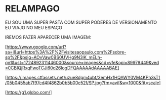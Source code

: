 # RELAMPAGO
EU SOU UMA SUPER PASTA COM SUPER PODERES DE VERSIONAMENTO EU VIAJO NO MEU ESPAÇO

IREMOS FAZER APARECER UMA IMAGEM:

[https://www.google.com/url?sa=i&url=https%3A%2F%2Fvisitesaopaulo.com%2Fsobre-sp%2F&psig=AOvVaw0BS0UVHg9N3lK_mELh-qn1&ust=1724892311446000&source=images&cd=vfe&opi=89978449&ved=0CBIQjRxqFwoTCJi60d26logDFQAAAAAdAAAAABAE]


[https://images.ctfassets.net/uzue8dgm4ubt/3emHxfHQAWY0VM4KPh3sT1/05b0455ab7f97cd4f4862b0b5b00e52f/SP.jpg?fm=avif&w=1000&fit=scale] 

[https://g1.globo.com/]
